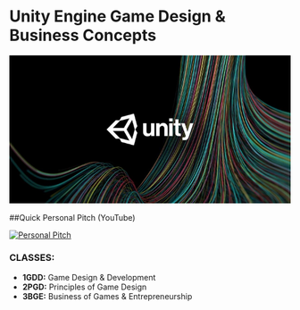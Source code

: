 # Unity Engine Game Design & Business Concepts

![Unity Engine](images/UnityLogo-small.jpg)

##Quick Personal Pitch (YouTube)

[![Personal Pitch](https://img.youtube.com/vi/nBYAA9d1vYY/0.jpg)](https://www.youtube.com/watch?v=nBYAA9d1vYY")

### CLASSES:
* **1GDD:** Game Design & Development
* **2PGD:** Principles of Game Design
* **3BGE:** Business of Games & Entrepreneurship
